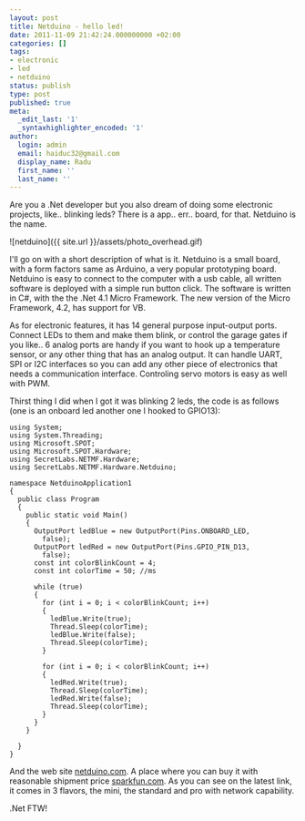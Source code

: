 ```yaml
---
layout: post
title: Netduino - hello led!
date: 2011-11-09 21:42:24.000000000 +02:00
categories: []
tags:
- electronic
- led
- netduino
status: publish
type: post
published: true
meta:
  _edit_last: '1'
  _syntaxhighlighter_encoded: '1'
author:
  login: admin
  email: haiduc32@gmail.com
  display_name: Radu
  first_name: ''
  last_name: ''
---
```

Are you a .Net developer but you also dream of doing some electronic projects, like.. blinking leds? There is a app.. err.. board, for that. Netduino is the name.

![netduino]({{ site.url }}/assets/photo_overhead.gif)

I'll go on with a short description of what is it. Netduino is a small board, with a form factors same as Arduino, a very popular prototyping board. Netduino is easy to connect to the computer with a usb cable, all written software is deployed with a simple run button click. The software is written in C#, with the the .Net 4.1 Micro Framework. The new version of the Micro Framework, 4.2, has support for VB.

As for electronic features, it has 14 general purpose input-output ports. Connect LEDs to them and make them blink, or control the garage gates if you like.. 6 analog ports are handy if you want to hook up a temperature sensor, or any other thing that has an analog output. It can handle UART, SPI or I2C interfaces so you can add any other piece of electronics that needs a communication interface. Controling servo motors is easy as well with PWM.

Thirst thing I did when I got it was blinking 2 leds, the code is as follows (one is an onboard led another one I hooked to GPIO13):

    using System;
    using System.Threading;
    using Microsoft.SPOT;
    using Microsoft.SPOT.Hardware;
    using SecretLabs.NETMF.Hardware;
    using SecretLabs.NETMF.Hardware.Netduino;
    
    namespace NetduinoApplication1
    {
      public class Program
      {
        public static void Main()
        {
          OutputPort ledBlue = new OutputPort(Pins.ONBOARD_LED,
            false);
          OutputPort ledRed = new OutputPort(Pins.GPIO_PIN_D13,
            false);
          const int colorBlinkCount = 4;
          const int colorTime = 50; //ms
    
          while (true)
          {
            for (int i = 0; i < colorBlinkCount; i++)
            {
              ledBlue.Write(true);
              Thread.Sleep(colorTime);
              ledBlue.Write(false);
              Thread.Sleep(colorTime);
            }
    
            for (int i = 0; i < colorBlinkCount; i++)
            {
              ledRed.Write(true);
              Thread.Sleep(colorTime);
              ledRed.Write(false);
              Thread.Sleep(colorTime);
            }
          }
        }
    
      }
    }

And the web site <a href="http://www.netduino.com/">netduino.com</a>. A place where you can buy it with reasonable shipment price <a title="sparkfun.com" href="http://www.sparkfun.com/search/results?term=netduino&amp;what=products">sparkfun.com</a>. As you can see on the latest link, it comes in 3 flavors, the mini, the standard and pro with network capability.

.Net FTW!
